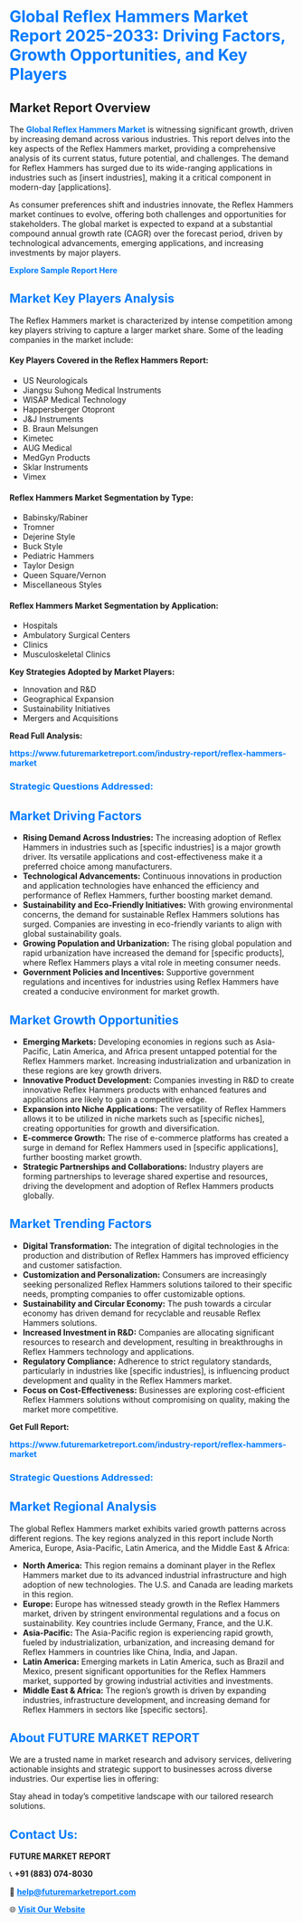 <h1 style="color: #007BFF;">Global Reflex Hammers Market Report 2025-2033: Driving Factors, Growth Opportunities, and Key Players</h1>

<section id="overview">
<h2>Market Report Overview</h2>
<p>The <a href="https://www.futuremarketreport.com/industry-report/reflex-hammers-market" style="color: #007BFF; text-decoration: none;"><strong>Global Reflex Hammers Market</strong></a> is witnessing significant growth, driven by increasing demand across various industries. This report delves into the key aspects of the Reflex Hammers market, providing a comprehensive analysis of its current status, future potential, and challenges. The demand for Reflex Hammers has surged due to its wide-ranging applications in industries such as [insert industries], making it a critical component in modern-day [applications].</p>
<p>As consumer preferences shift and industries innovate, the Reflex Hammers market continues to evolve, offering both challenges and opportunities for stakeholders. The global market is expected to expand at a substantial compound annual growth rate (CAGR) over the forecast period, driven by technological advancements, emerging applications, and increasing investments by major players.</p>
</section>

<section id="overview">
<p><a href="https://www.futuremarketreport.com/request-sample/reportId=77269" style="color: #007BFF; text-decoration: none;"><strong>Explore Sample Report Here</strong></a></p>
</section>

<section id="key-players">
<h2 style="color: #007BFF;">Market Key Players Analysis</h2>
<p>The Reflex Hammers market is characterized by intense competition among key players striving to capture a larger market share. Some of the leading companies in the market include:</p>
<h4>Key Players Covered in the Reflex Hammers Report:</h4>
<ul><li>US Neurologicals</li><li>Jiangsu Suhong Medical Instruments</li><li>WISAP Medical Technology</li><li>Happersberger Otopront</li><li>J&amp;J Instruments</li><li>B. Braun Melsungen</li><li>Kimetec</li><li>AUG Medical</li><li>MedGyn Products</li><li>Sklar Instruments</li><li>Vimex</li></ul>
<h4>Reflex Hammers Market Segmentation by Type:</h4>
<ul><li>Babinsky/Rabiner</li><li>Tromner</li><li>Dejerine Style</li><li>Buck Style</li><li>Pediatric Hammers</li><li>Taylor Design</li><li>Queen Square/Vernon</li><li>Miscellaneous Styles</li></ul>

<h4>Reflex Hammers Market Segmentation by Application:</h4>
<ul><li>Hospitals</li><li>Ambulatory Surgical Centers</li><li>Clinics</li><li>Musculoskeletal Clinics</li></ul>
<p><strong>Key Strategies Adopted by Market Players:</strong></p>
<ul>
<li>Innovation and R&D</li>
<li>Geographical Expansion</li>
<li>Sustainability Initiatives</li>
<li>Mergers and Acquisitions</li>
</ul>
</section>

<section>
<p><strong>Read Full Analysis: </strong></p><a href="https://www.futuremarketreport.com/industry-report/reflex-hammers-market" style="color: #007BFF; text-decoration: none;"><strong>https://www.futuremarketreport.com/industry-report/reflex-hammers-market</strong></a>
<h3 style="color: #007BFF;">Strategic Questions Addressed:</h3>
</section>

<section id="driving-factors">
<h2 style="color: #007BFF;">Market Driving Factors</h2>
<ul>
<li><strong>Rising Demand Across Industries:</strong> The increasing adoption of Reflex Hammers in industries such as [specific industries] is a major growth driver. Its versatile applications and cost-effectiveness make it a preferred choice among manufacturers.</li>
<li><strong>Technological Advancements:</strong> Continuous innovations in production and application technologies have enhanced the efficiency and performance of Reflex Hammers, further boosting market demand.</li>
<li><strong>Sustainability and Eco-Friendly Initiatives:</strong> With growing environmental concerns, the demand for sustainable Reflex Hammers solutions has surged. Companies are investing in eco-friendly variants to align with global sustainability goals.</li>
<li><strong>Growing Population and Urbanization:</strong> The rising global population and rapid urbanization have increased the demand for [specific products], where Reflex Hammers plays a vital role in meeting consumer needs.</li>
<li><strong>Government Policies and Incentives:</strong> Supportive government regulations and incentives for industries using Reflex Hammers have created a conducive environment for market growth.</li>
</ul>
</section>

<section id="growth-opportunities">
<h2 style="color: #007BFF;">Market Growth Opportunities</h2>
<ul>
<li><strong>Emerging Markets:</strong> Developing economies in regions such as Asia-Pacific, Latin America, and Africa present untapped potential for the Reflex Hammers market. Increasing industrialization and urbanization in these regions are key growth drivers.</li>
<li><strong>Innovative Product Development:</strong> Companies investing in R&D to create innovative Reflex Hammers products with enhanced features and applications are likely to gain a competitive edge.</li>
<li><strong>Expansion into Niche Applications:</strong> The versatility of Reflex Hammers allows it to be utilized in niche markets such as [specific niches], creating opportunities for growth and diversification.</li>
<li><strong>E-commerce Growth:</strong> The rise of e-commerce platforms has created a surge in demand for Reflex Hammers used in [specific applications], further boosting market growth.</li>
<li><strong>Strategic Partnerships and Collaborations:</strong> Industry players are forming partnerships to leverage shared expertise and resources, driving the development and adoption of Reflex Hammers products globally.</li>
</ul>
</section>

<section id="trending-factors">
<h2 style="color: #007BFF;">Market Trending Factors</h2>
<ul>
<li><strong>Digital Transformation:</strong> The integration of digital technologies in the production and distribution of Reflex Hammers has improved efficiency and customer satisfaction.</li>
<li><strong>Customization and Personalization:</strong> Consumers are increasingly seeking personalized Reflex Hammers solutions tailored to their specific needs, prompting companies to offer customizable options.</li>
<li><strong>Sustainability and Circular Economy:</strong> The push towards a circular economy has driven demand for recyclable and reusable Reflex Hammers solutions.</li>
<li><strong>Increased Investment in R&D:</strong> Companies are allocating significant resources to research and development, resulting in breakthroughs in Reflex Hammers technology and applications.</li>
<li><strong>Regulatory Compliance:</strong> Adherence to strict regulatory standards, particularly in industries like [specific industries], is influencing product development and quality in the Reflex Hammers market.</li>
<li><strong>Focus on Cost-Effectiveness:</strong> Businesses are exploring cost-efficient Reflex Hammers solutions without compromising on quality, making the market more competitive.</li>
</ul>
</section>

<section>
<p><strong>Get Full Report: </strong></p><a href="https://www.futuremarketreport.com/industry-report/reflex-hammers-market" style="color: #007BFF; text-decoration: none;"><strong>https://www.futuremarketreport.com/industry-report/reflex-hammers-market</strong></a>
<h3 style="color: #007BFF;">Strategic Questions Addressed:</h3>
</section>


<section id="regional-analysis">
<h2 style="color: #007BFF;">Market Regional Analysis</h2>
<p>The global Reflex Hammers market exhibits varied growth patterns across different regions. The key regions analyzed in this report include North America, Europe, Asia-Pacific, Latin America, and the Middle East & Africa:</p>
<ul>
<li><strong>North America:</strong> This region remains a dominant player in the Reflex Hammers market due to its advanced industrial infrastructure and high adoption of new technologies. The U.S. and Canada are leading markets in this region.</li>
<li><strong>Europe:</strong> Europe has witnessed steady growth in the Reflex Hammers market, driven by stringent environmental regulations and a focus on sustainability. Key countries include Germany, France, and the U.K.</li>
<li><strong>Asia-Pacific:</strong> The Asia-Pacific region is experiencing rapid growth, fueled by industrialization, urbanization, and increasing demand for Reflex Hammers in countries like China, India, and Japan.</li>
<li><strong>Latin America:</strong> Emerging markets in Latin America, such as Brazil and Mexico, present significant opportunities for the Reflex Hammers market, supported by growing industrial activities and investments.</li>
<li><strong>Middle East & Africa:</strong> The region’s growth is driven by expanding industries, infrastructure development, and increasing demand for Reflex Hammers in sectors like [specific sectors].</li>
</ul>
</section>

<footer>
<h2 style="color: #007BFF;">About FUTURE MARKET REPORT</h2>
<p>We are a trusted name in market research and advisory services, delivering actionable insights and strategic support to businesses across diverse industries. Our expertise lies in offering:</p>

<p>Stay ahead in today’s competitive landscape with our tailored research solutions.</p>

<h2 style="color: #007BFF;">Contact Us:</h2>
<p><strong>FUTURE MARKET REPORT</strong></p>
<p>📞 <strong>+91 (883) 074-8030</strong></p>
<p>📧 <strong><a href="mailto:help@futuremarketreport.com" style="color: #007BFF;">help@futuremarketreport.com</a></strong></p>
<p>🌐 <strong><a href="https://www.futuremarketreport.com/" style="color: #007BFF;">Visit Our Website</a></strong></p>
</footer>